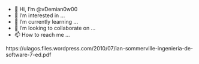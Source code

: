 - 👋 Hi, I’m @vDemian0w00
- 👀 I’m interested in ...
- 🌱 I’m currently learning ...
- 💞️ I’m looking to collaborate on ...
- 📫 How to reach me ...

<!---
vDemian0w00/vDemian0w00 is a ✨ special ✨ repository because its `README.md` (this file) appears on your GitHub profile.
You can click the Preview link to take a look at your changes.
--->https://ulagos.files.wordpress.com/2010/07/ian-sommerville-ingenieria-de-software-7-ed.pdf
